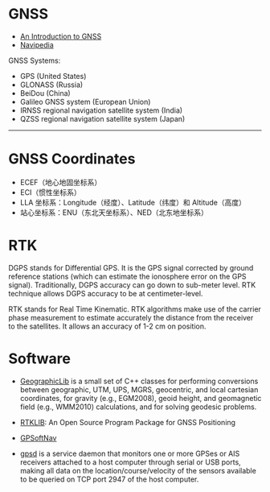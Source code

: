 # GNSS

* [An Introduction to GNSS](https://www.novatel.com/an-introduction-to-gnss)
* [Navipedia](https://gssc.esa.int/navipedia/index.php/Main_Page)

GNSS Systems:

* GPS (United States)
* GLONASS (Russia)
* BeiDou (China)
* Galileo GNSS system (European Union)
* IRNSS regional navigation satellite system (India)
* QZSS regional navigation satellite system (Japan)

-----

# GNSS Coordinates

* ECEF（地心地固坐标系）
* ECI（惯性坐标系）
* LLA 坐标系：Longitude（经度）、Latitude（纬度）和 Altitude（高度）
* 站心坐标系：ENU（东北天坐标系）、NED（北东地坐标系）

# RTK

DGPS stands for Differential GPS. It is the GPS signal corrected by ground reference stations (which can estimate the ionosphere error on the GPS signal). Traditionally, DGPS accuracy can go down to sub-meter level. RTK technique allows DGPS accuracy to be at centimeter-level.

RTK stands for Real Time Kinematic. RTK algorithms make use of the carrier phase measurement to estimate accurately the distance from the receiver to the satellites. It allows an accuracy of 1-2 cm on position.

# Software

* [GeographicLib](https://geographiclib.sourceforge.io/) is a small set of C++ classes for performing conversions between geographic, UTM, UPS, MGRS, geocentric, and local cartesian coordinates, for gravity (e.g., EGM2008), geoid height, and geomagnetic field (e.g., WMM2010) calculations, and for solving geodesic problems.

* [RTKLIB](http://www.rtklib.com/): An Open Source Program Package for GNSS Positioning

* [GPSoftNav](https://gpsoftnav.com/)

* [gpsd](https://gpsd.gitlab.io/gpsd/) is a service daemon that monitors one or more GPSes or AIS receivers attached to a host computer through serial or USB ports, making all data on the location/course/velocity of the sensors available to be queried on TCP port 2947 of the host computer.
